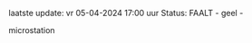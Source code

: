 laatste update: 
vr 05-04-2024 17:00   uur 
Status: FAALT - geel - 
<div class="service Y">microstation</div>